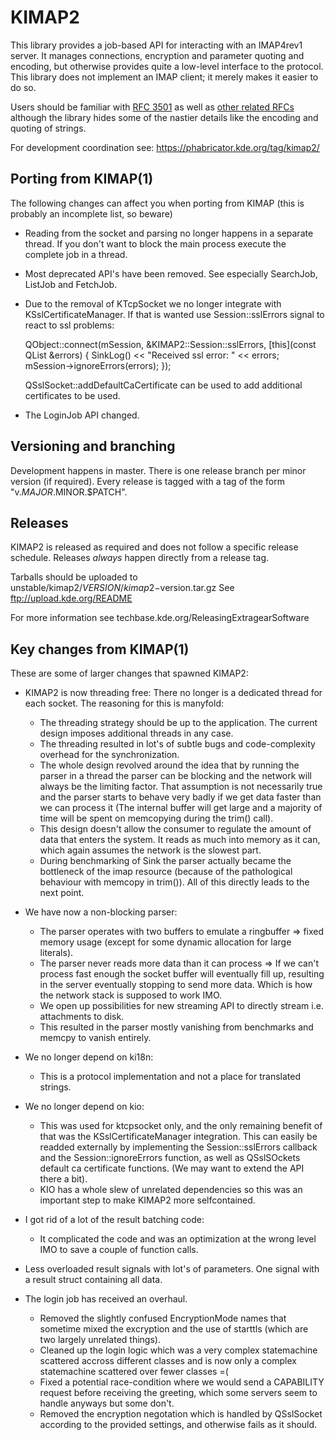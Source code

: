 # KIMAP2 #

This library provides a job-based API for interacting with an IMAP4rev1 server.
It manages connections, encryption and parameter quoting and encoding, but
otherwise provides quite a low-level interface to the protocol.  This library
does not implement an IMAP client; it merely makes it easier to do so.

Users should be familiar with [RFC 3501](http://www.apps.ietf.org/rfc/rfc3501.html "IMAP 4rev1")
as well as [other related RFCs](http://www.iana.org/assignments/imap4-capabilities)
although the library hides some of the nastier details like the encoding and quoting of
strings.

For development coordination see: https://phabricator.kde.org/tag/kimap2/

## Porting from KIMAP(1) ##
The following changes can affect you when porting from KIMAP (this is probably an incomplete list, so beware)
* Reading from the socket and parsing no longer happens in a separate thread. If you don't want to block the main process execute the complete job in a thread. 
* Most deprecated API's have been removed. See especially SearchJob, ListJob and FetchJob.
* Due to the removal of KTcpSocket we no longer integrate with KSslCertificateManager. If that is wanted use Session::sslErrors signal to react to ssl problems:

    QObject::connect(mSession, &KIMAP2::Session::sslErrors, [this](const QList<QSslError> &errors) {
        SinkLog() << "Received ssl error: " << errors;
        mSession->ignoreErrors(errors);
    });

    QSslSocket::addDefaultCaCertificate can be used to add additional certificates to be used.

* The LoginJob API changed.

## Versioning and branching ##
Development happens in master. There is one release branch per minor version (if required).
Every release is tagged with a tag of the form "v.$MAJOR.$MINOR.$PATCH".

## Releases ##
KIMAP2 is released as required and does not follow a specific release schedule.
Releases *always* happen directly from a release tag.

Tarballs should be uploaded to unstable/kimap2/$VERSION/kimap2-$version.tar.gz
See ftp://upload.kde.org/README

For more information see techbase.kde.org/ReleasingExtragearSoftware

## Key changes from KIMAP(1) ##

These are some of larger changes that spawned KIMAP2:

* KIMAP2 is now threading free:
There no longer is a dedicated thread for each socket. The reasoning for
this is manyfold:
    * The threading strategy should be up to the application. The
    current design imposes additional threads in any case.
    * The threading resulted in lot's of subtle bugs and code-complexity
    overhead for the synchronization.
    * The whole design revolved around the idea that by running the
    parser in a thread the parser can be blocking and the network will
    always be the limiting factor. That assumption is not necessarily
    true and the parser starts to behave very badly if we get data
    faster than we can process it (The internal buffer will get large
    and a majority of time will be spent on memcopying during the trim()
    call).
    * This design doesn't allow the consumer to regulate the amount of
    data that enters the system. It reads as much into memory as it can,
    which again assumes the network is the slowest part.
    * During benchmarking of Sink the parser actually became the
    bottleneck of the imap resource (because of the pathological
    behaviour with memcopy in trim()).
All of this directly leads to the next point.

* We have now a non-blocking parser:
    * The parser operates with two buffers to emulate a ringbuffer =>
    fixed memory usage (except for some dynamic allocation for large
    literals).
    * The parser never reads more data than it can process => If we
    can't process fast enough the socket buffer will eventually fill up,
    resulting in the server eventually stopping to send more data. Which
    is how the network stack is supposed to work IMO.
    * We open up possibilities for new streaming API to directly stream
    i.e. attachments to disk.
    * This resulted in the parser mostly vanishing from benchmarks and
    memcpy to vanish entirely.

* We no longer depend on ki18n:
    * This is a protocol implementation and not a place for translated
    strings.

* We no longer depend on kio:
    * This was used for ktcpsocket only, and the only remaining benefit
    of that was the KSslCertificateManager integration. This can easily
    be readded externally by implementing the Session::sslErrors
    callback and the Session::ignoreErrors function, as well as
    QSslSOckets default ca certificate functions. (We may want to extend
    the API there a bit).
    * KIO has a whole slew of unrelated dependencies so this was an
    important step to make KIMAP2 more selfcontained.

* I got rid of a lot of the result batching code:
    * It complicated the code and was an optimization at the wrong level
    IMO to save a couple of function calls.

* Less overloaded result signals with lot's of parameters. One signal
with a result struct containing all data.

* The login job has received an overhaul.
    * Removed the slightly confused EncryptionMode names that sometime
    mixed the excryption and the use of starttls (which are two largely
    unrelated things).
    * Cleaned up the login logic which was a very complex statemachine
    scattered accross different classes and is now only a complex
    statemachine scattered over fewer classes =(
    * Fixed a potential race-condition where we would send a CAPABILITY
    request before receiving the greeting, which some servers seem to
    handle anyways but some don't.
    * Removed the encryption negotation which is handled by QSslSocket
    according to the provided settings, and otherwise fails as it
    should.

